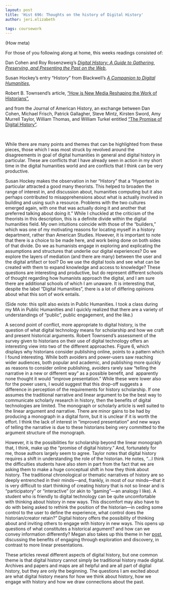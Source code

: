 ```yaml
---
layout: post
title: 'Hist 696: Thoughts on the history of Digital History'
author: jeri.elizabeth

tags: coursework
---
```

(How meta)

For those of you following along at home, this weeks readings consisted of:

Dan Cohen and Roy Rosenzweig&#8217;s [*Digital History: A Guide to Gathering, Preserving, and Presenting the Past on the Web*][1],

Susan Hockey&#8217;s entry &#8220;History&#8221; from Blackwell&#8217;s [*A Companion to Digital Humanities*][2],

Robert B. Townsend&#8217;s article, [&#8220;How is New Media Reshaping the Work of Historians&#8221;][3],

and from the Journal of American History, an exchange between Dan Cohen, Michael Frisch, Patrick Gallagher, Steve Mintz, Kirsten Sword, Amy Murrell Taylor, William Thomas, and William Turkel entitled [&#8220;The Promise of Digital History&#8221;][4].

&nbsp;

While there are many points and themes that can be highlighted from these pieces, those which I was most struck by revolved around the disagreements in goal of digital humanities in general and digital history in particular. These are conflicts that I have already seen in action in my short time in the digital humanities world and are conflicts that I think can be very productive.

Susan Hockey makes the observation in her &#8220;History&#8221; that a &#8220;Hypertext in particular attracted a good many theorists. This helped to broaden the range of interest in, and discussion about, humanities computing but it also perhaps contributed to misapprehensions about what is actually involved in building and using such a resource. Problems with the two cultures emerged again, with one that was actually doing it and another that preferred talking about doing it.&#8221; While I chuckled at the criticism of the theorists in this description, this is a definite divide within the digital humanities field. My own intuitions coincide with those of the &#8220;builders,&#8221; which was one of my motivating reasons for locating myself in a history department, rather than American Studies. However, it is important to note that there is a choice to be made here, and work being done on both sides of that divide. Do we as humanists engage in exploring and explicating the assumptions and structures that underlie our digital experiences? Do we explore the layers of mediation (and there are many) between the user and the digital artifact or tool? Do we use the digital tools and see what can be created with them to expand knowledge and access to knowledge? These questions are interesting and productive, but do represent different schools of thought regarding how humanists approach the digital, and I am sure there are additional schools of which I am unaware. It is interesting that, despite the label &#8220;Digital Humanities&#8221;, there is a lot of differing opinions about what this sort of work entails.

(Side note: this split also exists in Public Humanities. I took a class during my MA in Public Humanities and I quickly realized that there are a variety of understandings of &#8220;public&#8221;, public engagement, and the like.)

A second point of conflict, more appropriate to digital history, is the question of what digital technology means for scholarship and how we craft and present historical arguments. Robert Townsend&#8217;s assessment of the survey given to historians on their use of digital technology offers an interesting view into two of the different approaches. Figure 6, which displays why historians consider publishing online, points to a pattern which I found interesting. While both avoiders and power-users saw reaching wider audiences, both popular and academic, and publishing more quickly as reasons to consider online publishing, avoiders rarely saw &#8220;telling the narrative in a new or different way&#8221; as a possible benefit, and  apparently none thought it would &#8220;improve presentation.&#8221; While these were lower also for the power users, I would suggest that this drop-off suggests a difference in perception of the requirements for history scholarship. If one assumes the traditional narrative and linear argument to be the best way to communicate scholarly research in history, then the benefits of digital technologies are limited. The monograph or scholarly article is well suited to the linear argument and narrative. There are minor gains to be had by producing a monograph in a digital form, but it is unclear if it is worth the effort. I think the lack of interest in &#8220;improved presentation&#8221; and new ways of telling the narrative is due to these historians being very committed to the argument structure of the monograph.

However, it is the possibilities for scholarship beyond the linear monograph that, I think, make up the &#8220;promise of digital history.&#8221; And, fortunately for me, those authors largely seem to agree. Taylor notes that digital history requires a shift in understanding the role of the historian. He notes, &#8220;&#8230;I think the difficulties students have also stem in part from the fact that we are asking them to make a huge conceptual shift in how they think about history. The traditional chronological or thematic narratives of history are so deeply entrenched in their minds—and, frankly, in most of our minds—that it is very difficult to start thinking of creating history that is not so linear and is “participatory” or “interactive” (or akin to “gaming”—an analogy I like). A student who is friendly to digital technology can be quite uncomfortable with thinking about history in new ways. This discomfort may also have to do with being asked to rethink the position of the historian—in ceding some control to the user to define the experience, what control does the historian/creator retain?&#8221; Digital history offers the possibility of thinking about and inviting others to engage with history in new ways. This opens up questions of what constitutes a historical argument? and how can we convey information differently? Megan also takes up this theme in her [post][5], discussing the benefits of engaging through exploration and discovery, in contrast to more linear presentations.

These articles reveal different aspects of digital history, but one common theme is that digital history cannot simply be traditional history made digital. Archives and papers and maps are all helpful and are all part of digital history, but they are only the beginning. The questions I am excited about are what digital history means for how we think about history, how we engage with history and how we draw connections about the past.

 [1]: http://chnm.gmu.edu/digitalhistory/
 [2]: http://www.digitalhumanities.org/companion/view?docId=blackwell/9781405103213/9781405103213.xml&doc.view=print&chunk.id=ss1-2-1&toc.depth=1&toc.id=0
 [3]: http://www.historians.org/perspectives/issues/2010/1011/1011pro2.cfm
 [4]: http://www.journalofamericanhistory.org/issues/952/interchange/index.html
 [5]: http://mebrett.wordpress.com/2011/09/11/cliof11-week3/
